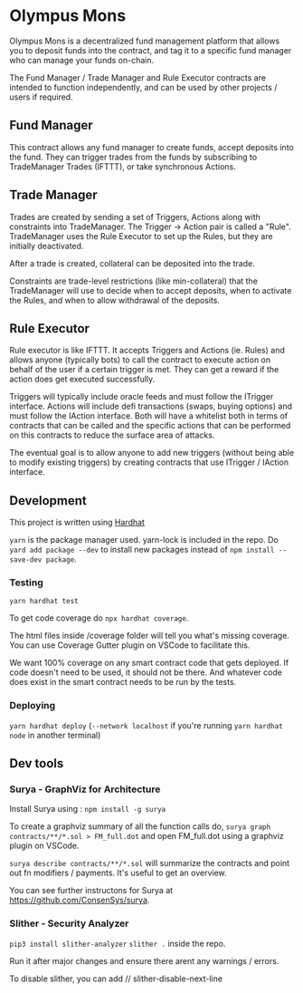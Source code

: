 # Olympus Mons

Olympus Mons is a decentralized fund management platform that allows you to deposit funds into the contract, and tag it to a specific fund manager who can manage your funds on-chain.

The Fund Manager / Trade Manager and Rule Executor contracts are intended to function independently, and can be used by other projects / users if required.

## Fund Manager

This contract allows any fund manager to create funds, accept deposits into the fund. They can trigger trades from the funds by subscribing to TradeManager Trades (IFTTT), or take synchronous Actions.

## Trade Manager

Trades are created by sending a set of Triggers, Actions along with constraints into TradeManager. The Trigger -> Action pair is called a "Rule". TradeManager uses the Rule Executor to set up the Rules, but they are initially deactivated.

After a trade is created, collateral can be deposited into the trade.

Constraints are trade-level restrictions (like min-collateral) that the TradeManager will use to decide when to accept deposits, when to activate the Rules, and when to allow withdrawal of the deposits.

## Rule Executor

Rule executor is like IFTTT. It accepts Triggers and Actions (ie. Rules) and allows anyone (typically bots) to call the contract to execute action on behalf of the user if a certain trigger is met. They can get a reward if the action does get executed successfully.

Triggers will typically include oracle feeds and must follow the ITrigger interface.
Actions will include defi transactions (swaps, buying options) and must follow the IAction interface.
Both will have a whitelist both in terms of contracts that can be called and the specific actions that can be performed on this contracts to reduce the surface area of attacks.

The eventual goal is to allow anyone to add new triggers (without being able to modify existing triggers) by creating contracts that use ITrigger / IAction interface.

## Development

This project is written using [Hardhat](https://hardhat.org/)

`yarn` is the package manager used. yarn-lock is included in the repo. Do `yard add package --dev` to install new packages instead of `npm install --save-dev package`.

### Testing

`yarn hardhat test`

To get code coverage do `npx hardhat coverage`.

The html files inside /coverage folder will tell you what's missing coverage. You can use Coverage Gutter plugin on VSCode to facilitate this.

We want 100% coverage on any smart contract code that gets deployed. If code doesn't need to be used, it should not be there. And whatever code does exist in the smart contract needs to be run by the tests.

### Deploying

`yarn hardhat deploy` (`--network localhost` if you're running `yarn hardhat node` in another terminal)

## Dev tools

### Surya - GraphViz for Architecture

Install Surya using : `npm install -g surya`

To create a graphviz summary of all the function calls do, `surya graph contracts/**/*.sol > FM_full.dot` and open FM_full.dot using a graphviz plugin on VSCode.

`surya describe contracts/**/*.sol` will summarize the contracts and point out fn modifiers / payments. It's useful to get an overview.

You can see further instructons for Surya at https://github.com/ConsenSys/surya.

### Slither - Security Analyzer

`pip3 install slither-analyzer`
`slither .` inside the repo.

Run it after major changes and ensure there arent any warnings / errors.

To disable slither, you can add // slither-disable-next-line <rule>
